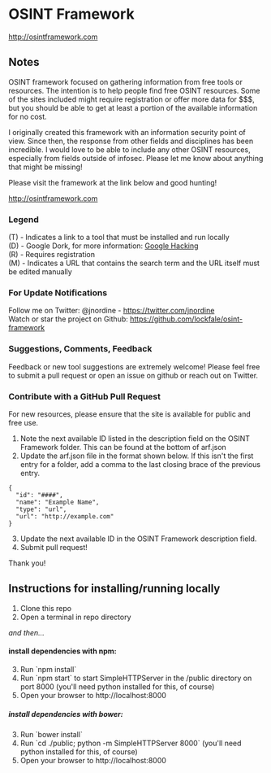 # OSINT Framework

http://osintframework.com

## Notes
OSINT framework focused on gathering information from free tools or resources. The intention is to help people find free OSINT resources. Some of the sites included might require registration or offer more data for $$$, but you should be able to get at least a portion of the available information for no cost.

I originally created this framework with an information security point of view. Since then, the response from other fields and disciplines has been incredible. I would love to be able to include any other OSINT resources, especially from fields outside of infosec. Please let me know about anything that might be missing!

Please visit the framework at the link below and good hunting!

http://osintframework.com

### Legend
(T) - Indicates a link to a tool that must be installed and run locally  
(D) - Google Dork, for more information: <a href="https://en.wikipedia.org/wiki/Google_hacking">Google Hacking</a>  
(R) - Requires registration  
(M) - Indicates a URL that contains the search term and the URL itself must be edited manually  

### For Update Notifications
Follow me on Twitter: @jnordine - https://twitter.com/jnordine  
Watch or star the project on Github: https://github.com/lockfale/osint-framework

### Suggestions, Comments, Feedback
Feedback or new tool suggestions are extremely welcome!  Please feel free to submit a pull request or open an issue on github or reach out on Twitter.

### Contribute with a GitHub Pull Request
For new resources, please ensure that the site is available for public and free use.
<ol start="1">
  <li>Note the next available ID listed in the description field on the OSINT Framework folder. This can be found at the bottom of arf.json</li>
  <li>Update the arf.json file in the format shown below. If this isn't the first entry for a folder, add a comma to the last closing brace of the previous entry.</li>
</ol>

```
{
  "id": "####",
  "name": "Example Name",
  "type": "url",
  "url": "http://example.com"
}
```

<ol start="3">
  <li>Update the next available ID in the OSINT Framework description field.</li>
  <li>Submit pull request!</li>
</ol>

Thank you!



## Instructions for installing/running locally

<ol start="1">
  <li>Clone this repo</li>
  <li>Open a terminal in repo directory</li>
</ol>

_and then..._

#### install dependencies with npm:
<ol start="3">
  <li>Run `npm install`</li>
  <li>Run `npm start` to start SimpleHTTPServer in the /public directory on port 8000 (you'll need python installed for this, of course)</li>
  <li>Open your browser to http://localhost:8000</li>
</ol>

##### install dependencies with bower:
<ol start="3">
  <li>Run `bower install`</li>
  <li>Run `cd ./public; python -m SimpleHTTPServer 8000` (you'll need python installed for this, of course)</li>
  <li>Open your browser to http://localhost:8000</li>
</ol>